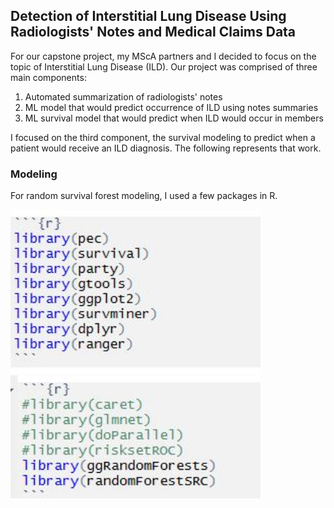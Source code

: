 ## Detection of Interstitial Lung Disease Using Radiologists' Notes and Medical Claims Data

For our capstone project, my MScA partners and I decided to focus on the topic of Interstitial Lung Disease (ILD). 
Our project was comprised of three main components:
1. Automated summarization of radiologists' notes
2. ML model that would predict occurrence of ILD using notes summaries
3. ML survival model that would predict when ILD would occur in members

I focused on the third component, the survival modeling to predict when a patient would receive an ILD diagnosis. The following represents that work.

### Modeling
For random survival forest modeling, I used a few packages in R.

<img src="packages.jpg" alt="R_packages" width="400"/> 
<img src="packages2.jpg" alt="R_packages2" width="400"/>


